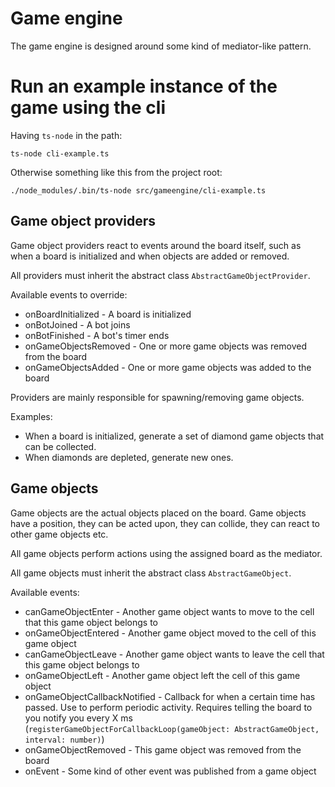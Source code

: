 # Game engine

The game engine is designed around some kind of mediator-like pattern.

# Run an example instance of the game using the cli

Having `ts-node` in the path:

```
ts-node cli-example.ts
```

Otherwise something like this from the project root:

```
./node_modules/.bin/ts-node src/gameengine/cli-example.ts
```

## Game object providers

Game object providers react to events around the board itself, such as when a board is initialized and when objects are added or removed.

All providers must inherit the abstract class `AbstractGameObjectProvider`.

Available events to override:
* onBoardInitialized - A board is initialized
* onBotJoined - A bot joins
* onBotFinished - A bot's timer ends
* onGameObjectsRemoved - One or more game objects was removed from the board
* onGameObjectsAdded - One or more game objects was added to the board

Providers are mainly responsible for spawning/removing game objects.

Examples:
* When a board is initialized, generate a set of diamond game objects that can be collected.
* When diamonds are depleted, generate new ones.

## Game objects

Game objects are the actual objects placed on the board. Game objects have a position, they can be acted upon, they can collide, they can react to other game objects etc.

All game objects perform actions using the assigned board as the mediator.

All game objects must inherit the abstract class `AbstractGameObject`.

Available events:
* canGameObjectEnter - Another game object wants to move to the cell that this game object belongs to
* onGameObjectEntered - Another game object moved to the cell of this game object
* canGameObjectLeave - Another game object wants to leave the cell that this game object belongs to
* onGameObjectLeft - Another game object left the cell of this game object
* onGameObjectCallbackNotified - Callback for when a certain time has passed. Use to perform periodic activity. Requires telling the board to you notify you every X ms (`registerGameObjectForCallbackLoop(gameObject: AbstractGameObject, interval: number)`)
* onGameObjectRemoved - This game object was removed from the board
* onEvent - Some kind of other event was published from a game object

